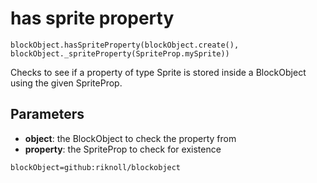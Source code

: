 # has sprite property

```sig
blockObject.hasSpriteProperty(blockObject.create(), blockObject._spriteProperty(SpriteProp.mySprite))
```

Checks to see if a property of type Sprite is stored inside a BlockObject using the given SpriteProp.

## Parameters

* **object**: the BlockObject to check the property from
* **property**: the SpriteProp to check for existence

```package
blockObject=github:riknoll/blockobject
```
